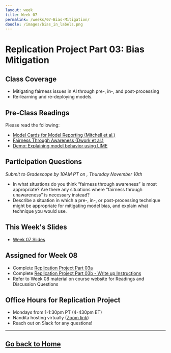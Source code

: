 ```yaml
---
layout: week
title: Week 07
permalink: /weeks/07-Bias-Mitigation/
doodle: /images/bias_in_labels.png
---
```


# Replication Project Part 03: Bias Mitigation

## Class Coverage
* Mitigating fairness issues in AI through pre-, in-, and post-processing
* Re-learning and re-deploying models. 

## Pre-Class Readings
Please read the following:
* [Model Cards for Model Reporting (Mitchell et al.)](https://arxiv.org/abs/1810.03993)
* [Fairness Through Awareness (Dwork et al.)](https://arxiv.org/abs/1104.3913)
* [Demo: Explaining model behavior using LIME](https://nbviewer.org/github/Trusted-AI/AIF360/blob/master/examples/demo_lime.ipynb)

## Participation Questions 
_Submit to Gradescope by 10AM PT on , Thursday November 10th_
* In what situations do you think “fairness through awareness” is most appropriate? Are there any situations where “fairness through unawareness” is necessary instead?
* Describe a situation in which a pre-, in-, or post-processing technique might be appropriate for mitigating model bias, and explain what technique you would use.

## This Week's Slides
* [Week 07 Slides](https://github.com/nanrahman/capstone-responsible-ai/blob/b26120feeec97a97265c39506d02f64ea276535a/notes/week-07/week-7-draft.pdf)

## Assigned for Week 08
* Complete [Replication Project Part 03a](https://github.com/nanrahman/capstone-responsible-ai/blob/548c9a4c1afdf46930bf5dc813c6a605f8d336c1/notes/week-07/replication-project-part-03a-bias-mitigation.ipynb)
* Complete [Replication Project Part 03b - Write up Instructions](https://github.com/nanrahman/capstone-responsible-ai/blob/548c9a4c1afdf46930bf5dc813c6a605f8d336c1/notes/week-07/replication-project-part-03b-bias-mitigation.ipynb)
* Refer to Week 08 material on course website for Readings and Discussion Questions

## Office Hours for Replication Project
* Mondays from 1-1:30pm PT (4-430pm ET)
* Nandita hosting virtually ([Zoom link](https://github.com/nanrahman/capstone-responsible-ai/blob/85fa88b88441f0dcd04e9fa84519ab0aa7090df2/notes/week-04/replication-office-hour-zoom-info.md))
* Reach out on Slack for any questions!

---
[Go back to Home](https://nanrahman.github.io/capstone-responsible-ai/)
---
